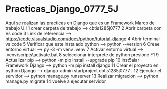 # Practicas_Django_0777_5J
Aquí se realizan las practicas en Django que es un Framework Marco de trabajo UII
1 crear carpeta de trabajo --> cbtis1285j0777
2 Abrir carpeta con Vs code
3 Link de referencia --> https://code.visualstudio.com/docs/python/tutorial-django
4 Abrir terminal vs code
5 Verificar que este instalado python --> python --version
6 Creae entorno virtual  --> py -3 -m venv .venv
7 Activar entorno virtual --> .venv\scripts\activate.bat
8 seleccionar interprete de python  presione F1
9 Actualizar pip --> python -m pip install --upgrade pip
10 inst5alar Framework Django --> python -m pip install django
11 Crear el proyecto en python Django --> django-admin startproject cbtis1285j0777 .
12 Ejecutar el servidor --> python manage.py runserver
13 Realizar migracion --> python manage.py migrate
14 vuelve a ejecutar servidor
